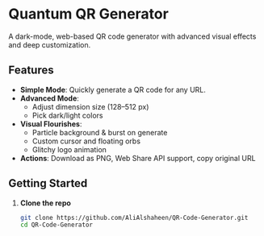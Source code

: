 # Quantum QR Generator

A dark-mode, web-based QR code generator with advanced visual effects and deep customization.

## Features

- **Simple Mode**: Quickly generate a QR code for any URL.  
- **Advanced Mode**:  
  - Adjust dimension size (128–512 px)
  - Pick dark/light colors  
- **Visual Flourishes**:  
  - Particle background & burst on generate  
  - Custom cursor and floating orbs  
  - Glitchy logo animation  
- **Actions**: Download as PNG, Web Share API support, copy original URL  

## Getting Started

1. **Clone the repo**  
   ```bash
   git clone https://github.com/AliAlshaheen/QR-Code-Generator.git
   cd QR-Code-Generator
